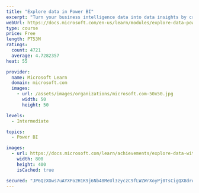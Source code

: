 ```yaml
---
title: "Explore data in Power BI"
excerpt: "Turn your business intelligence data into data insights by creating and configuring Power BI dashboards."
webUrl: https://docs.microsoft.com/en-us/learn/modules/explore-data-power-bi/
type: course
price: Free
length: PT53M
ratings:
  count: 4721
  average: 4.7282357
heat: 55

provider:
  name: Microsoft Learn
  domain: microsoft.com
  images:
    - url: /assets/images/organizations/microsoft.com-50x50.jpg
      width: 50
      height: 50

levels:
  - Intermediate

topics:
  - Power BI

images:
  - url: https://docs.microsoft.com/learn/achievements/explore-data-with-power-bi-desktop-social.png
    width: 800
    height: 400
    isCached: true

secured: "JP6QzXOws7uAYXPo2H1K9j6Nb48MeUl3zyczC9fLWZWrXoyPj0TsCigQX8droahgh6cBdkrY9VUyJ8hrkrhZYFdtMdPNIUSxokvoS79QPln2lFaKj22JmnFCB2+r4sXgvfkf9b/9Ksv6q30e42myskR9KSv7MaeebHzg4t6zIXfTOASyrFDgj4Wrn4eMwRY03/eG7R22K7Ioc9PfP4u8xmsTYHJ6OnxijePpJgIrhbRhzrTDHDxoowV6Z5MURKm040MWIOs49/voxS+dKhuM5+pbh01v/pp5PgVH2iJNv5NL9CrOGX4KMpi3O6gK5Ux3aCsfUOi1SY/GDGnhF0y/psX83V2bfo7mmfq7a5J8MmwFpB6RPcM0EFWUHyhP4KZlRWAVcqQHhGJFO0Ec5UunlSB1CnxbZqJl4oHCuwVddNg=;/B6TLECFwU8539OfM/rVlA=="
---
```



